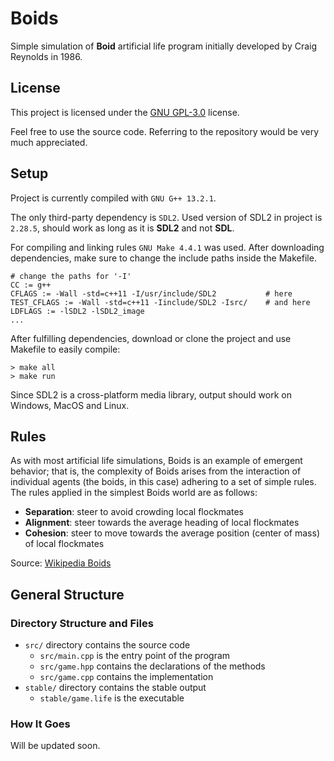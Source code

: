 # Boids

Simple simulation of **Boid** artificial life program initially developed by Craig Reynolds in 1986.

## License

This project is licensed under the [GNU GPL-3.0](https://github.com/ErtyumPX/boids/blob/main/LICENSE) license.

Feel free to use the source code. Referring to the repository would be very much appreciated.

## Setup

Project is currently compiled with `GNU G++ 13.2.1`.

The only third-party dependency is `SDL2`. Used version of SDL2 in project is `2.28.5`, should work as long as it is **SDL2** and not **SDL**.

For compiling and linking rules `GNU Make 4.4.1` was used. After downloading dependencies, make sure to change the include paths inside the Makefile.

```
# change the paths for '-I' 
CC := g++
CFLAGS := -Wall -std=c++11 -I/usr/include/SDL2           # here
TEST_CFLAGS := -Wall -std=c++11 -Iinclude/SDL2 -Isrc/    # and here
LDFLAGS := -lSDL2 -lSDL2_image
...
```

After fulfilling dependencies, download or clone the project and use Makefile to easily compile:

```
> make all
> make run
```

Since SDL2 is a cross-platform media library, output should work on Windows, MacOS and Linux.

## Rules

As with most artificial life simulations, Boids is an example of emergent behavior; that is, the complexity of Boids arises from the interaction of individual agents (the boids, in this case) adhering to a set of simple rules. The rules applied in the simplest Boids world are as follows:

- **Separation**: steer to avoid crowding local flockmates
- **Alignment**: steer towards the average heading of local flockmates
- **Cohesion**: steer to move towards the average position (center of mass) of local flockmates

Source: [Wikipedia Boids](https://en.wikipedia.org/wiki/Boids)

## General Structure

### Directory Structure and Files

- `src/` directory contains the source code
  - `src/main.cpp` is the entry point of the program
  - `src/game.hpp` contains the declarations of the methods
  - `src/game.cpp` contains the implementation
- `stable/` directory contains the stable output
  - `stable/game.life` is the executable

### How It Goes

Will be updated soon.